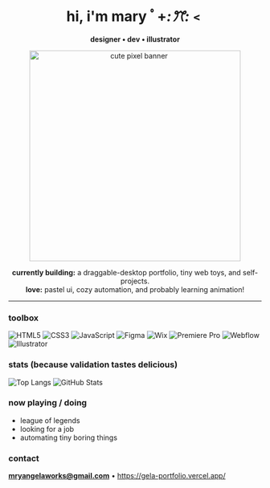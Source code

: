 <div align="center">
  
# hi, i'm mary ﾟ+*:ꔫ:*﹤
**designer • dev • illustrator**

<img src="https://github.com/user-attachments/assets/586b00de-bf5e-43c6-af00-be0c8a950477" width="420" alt="cute pixel banner">

**currently building:** a draggable-desktop portfolio, tiny web toys, and self-projects.  
**love:** pastel ui, cozy automation, and probably learning animation!

</div>

---

### toolbox
![HTML5](https://img.shields.io/badge/-HTML5-fff?logo=html5)
![CSS3](https://img.shields.io/badge/-CSS3-fff?logo=css3)
![JavaScript](https://img.shields.io/badge/-JavaScript-fff?logo=javascript)
![Figma](https://img.shields.io/badge/-Figma-fff?logo=figma)
![Wix](https://img.shields.io/badge/-Wix-fff?logo=wix)
![Premiere Pro](https://img.shields.io/badge/-Premiere%20Pro-fff?logo=adobepremierepro)
![Webflow](https://img.shields.io/badge/-Webflow-fff?logo=webflow)
![Illustrator](https://img.shields.io/badge/-Illustrator-fff?logo=adobeillustrator)


### stats (because validation tastes delicious)
![Top Langs](https://github-readme-stats.vercel.app/api/top-langs/?username=YOUR_USERNAME&layout=compact)
![GitHub Stats](https://github-readme-stats.vercel.app/api?username=YOUR_USERNAME&show_icons=true)

### now playing / doing
- league of legends
- looking for a job
- automating tiny boring things

### contact
**mryangelaworks@gmail.com** • https://gela-portfolio.vercel.app/

